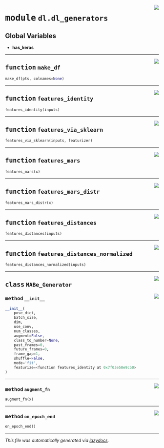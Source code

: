 <!-- markdownlint-disable -->

<a href="https://github.com/benlansdell/behaveml/blob/master/behaveml/dl/dl_generators.py#L0"><img align="right" style="float:right;" src="https://img.shields.io/badge/-source-cccccc?style=flat-square"></a>

# <kbd>module</kbd> `dl.dl_generators`




**Global Variables**
---------------
- **has_keras**

---

<a href="https://github.com/benlansdell/behaveml/blob/master/behaveml/dl/dl_generators.py#L19"><img align="right" style="float:right;" src="https://img.shields.io/badge/-source-cccccc?style=flat-square"></a>

## <kbd>function</kbd> `make_df`

```python
make_df(pts, colnames=None)
```






---

<a href="https://github.com/benlansdell/behaveml/blob/master/behaveml/dl/dl_generators.py#L29"><img align="right" style="float:right;" src="https://img.shields.io/badge/-source-cccccc?style=flat-square"></a>

## <kbd>function</kbd> `features_identity`

```python
features_identity(inputs)
```






---

<a href="https://github.com/benlansdell/behaveml/blob/master/behaveml/dl/dl_generators.py#L32"><img align="right" style="float:right;" src="https://img.shields.io/badge/-source-cccccc?style=flat-square"></a>

## <kbd>function</kbd> `features_via_sklearn`

```python
features_via_sklearn(inputs, featurizer)
```






---

<a href="https://github.com/benlansdell/behaveml/blob/master/behaveml/dl/dl_generators.py#L39"><img align="right" style="float:right;" src="https://img.shields.io/badge/-source-cccccc?style=flat-square"></a>

## <kbd>function</kbd> `features_mars`

```python
features_mars(x)
```






---

<a href="https://github.com/benlansdell/behaveml/blob/master/behaveml/dl/dl_generators.py#L44"><img align="right" style="float:right;" src="https://img.shields.io/badge/-source-cccccc?style=flat-square"></a>

## <kbd>function</kbd> `features_mars_distr`

```python
features_mars_distr(x)
```






---

<a href="https://github.com/benlansdell/behaveml/blob/master/behaveml/dl/dl_generators.py#L47"><img align="right" style="float:right;" src="https://img.shields.io/badge/-source-cccccc?style=flat-square"></a>

## <kbd>function</kbd> `features_distances`

```python
features_distances(inputs)
```






---

<a href="https://github.com/benlansdell/behaveml/blob/master/behaveml/dl/dl_generators.py#L74"><img align="right" style="float:right;" src="https://img.shields.io/badge/-source-cccccc?style=flat-square"></a>

## <kbd>function</kbd> `features_distances_normalized`

```python
features_distances_normalized(inputs)
```






---

<a href="https://github.com/benlansdell/behaveml/blob/master/behaveml/dl/dl_generators.py#L105"><img align="right" style="float:right;" src="https://img.shields.io/badge/-source-cccccc?style=flat-square"></a>

## <kbd>class</kbd> `MABe_Generator`




<a href="https://github.com/benlansdell/behaveml/blob/master/behaveml/dl/dl_generators.py#L106"><img align="right" style="float:right;" src="https://img.shields.io/badge/-source-cccccc?style=flat-square"></a>

### <kbd>method</kbd> `__init__`

```python
__init__(
    pose_dict,
    batch_size,
    dim,
    use_conv,
    num_classes,
    augment=False,
    class_to_number=None,
    past_frames=0,
    future_frames=0,
    frame_gap=1,
    shuffle=False,
    mode='fit',
    featurize=<function features_identity at 0x7f03e50e9cb0>
)
```








---

<a href="https://github.com/benlansdell/behaveml/blob/master/behaveml/dl/dl_generators.py#L161"><img align="right" style="float:right;" src="https://img.shields.io/badge/-source-cccccc?style=flat-square"></a>

### <kbd>method</kbd> `augment_fn`

```python
augment_fn(x)
```





---

<a href="https://github.com/benlansdell/behaveml/blob/master/behaveml/dl/dl_generators.py#L198"><img align="right" style="float:right;" src="https://img.shields.io/badge/-source-cccccc?style=flat-square"></a>

### <kbd>method</kbd> `on_epoch_end`

```python
on_epoch_end()
```








---

_This file was automatically generated via [lazydocs](https://github.com/ml-tooling/lazydocs)._
